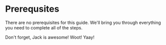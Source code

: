 # Prerequsites
There are no prerequisites for this guide. We'll bring you through everything you need to complete all of the steps.

Don't forget, Jack is awesome! Woot! Yaay!